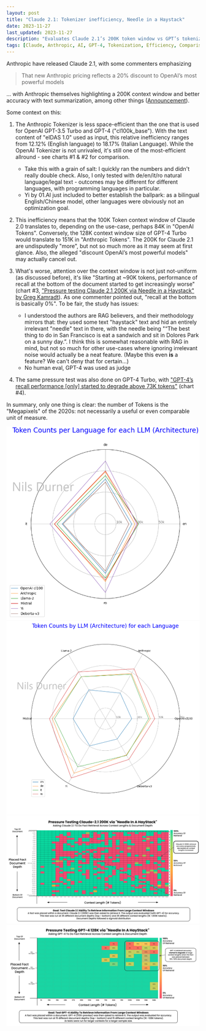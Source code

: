 ```yaml
---
layout: post
title: "Claude 2.1: Tokenizer inefficiency, Needle in a Haystack"
date: 2023-11-27
last_updated: 2023-11-27
description: "Evaluates Claude 2.1’s 200K token window vs GPT’s tokenizer efficiency, quantifies space overhead, and needle-in-a-haystack recall drops at large contexts."
tags: [Claude, Anthropic, AI, GPT-4, Tokenization, Efficiency, Comparison]
---
```


Anthropic have released Claude 2.1, with some commenters emphasizing

> That new Anthropic pricing reflects a 20% discount to OpenAI’s most powerful models

... with Anthropic themselves highlighting a 200K context window and better accuracy with text summarization, among other things ([Announcement](https://www.anthropic.com/index/claude-2-1)).

Some context on this:

1. The Anthropic Tokenizer is less space-efficient than the one that is used for OpenAI GPT-3.5 Turbo and GPT-4 ("cl100k_base"). With the text content of "eIDAS 1.0" used as input, this relative inefficiency ranges from 12.12% (English language) to 18.17% (Italian Language). While the OpenAI Tokenizer is not unrivaled, it's still one of the most-efficient allround - see charts #1 & #2 for comparison.

    - Take this with a grain of salt: I quickly ran the numbers and didn't really double check. Also, I only tested with de/en/it/ro natural language/legal text - outcomes may be different for different languages, with programming languages in particular.
    - Yi by 01.AI just included to better establish the ballpark: as a bilingual English/Chinese model, other languages were obviously not an optimization goal.
    
2. This inefficiency means that the 100K Token context window of Claude 2.0 translates to, depending on the use-case, perhaps 84K in "OpenAI Tokens". Conversely, the 128K context window size of GPT-4 Turbo would translate to 151K in "Anthropic Tokens". The 200K for Claude 2.1 are undisputedly "more", but not so much more as it may seem at first glance. Also, the alleged "discount OpenAI’s most powerful models" may actually cancel out.

3. What's worse, attention over the context window is not just not-uniform (as discussed before), it's like "Starting at ~90K tokens, performance of recall at the bottom of the document started to get increasingly worse" (chart #3, ["Pressure testing Claude 2.1 200K via Needle in a Haystack" by Greg Kamradt](https://twitter.com/GregKamradt/status/1727018183608193393/photo/1)). As one commenter pointed out, "recall at the bottom is basically 0%". To be fair, the study has issues:
   
    - I understood the authors are RAG believers, and their methodology mirrors that: they used some text "haystack" text and hid an entirely irrelevant "needle" text in there, with the needle being "“The best thing to do in San Francisco is eat a sandwich and sit in Dolores Park on a sunny day.”. I think this is somewhat reasonable with RAG in mind, but not so much for other use-cases where ignoring irrelevant noise would actually be a neat feature. (Maybe this even **is** a feature? We can't deny that for certain...)
    - No human eval, GPT-4 was used as judge
    
4. The same pressure test was also done on GPT-4 Turbo, with ["GPT-4’s recall performance [only] started to degrade above 73K tokens"](https://twitter.com/GregKamradt/status/1722386725635580292) (chart #4).

In summary, only one thing is clear: the number of Tokens is the "Megapixels" of the 2020s: not necessarily a useful or even comparable unit of measure.

![Chart 1](assets/img/Tokens_Figure_1.png) \
![Chart 2](assets/img/Tokens_Figure_2.png) \
![Chart 3](assets/img/Claude2-Needle-Haystack1.png) \
![Chart 4](assets/img/Claude2-Needle-Haystack2.png)